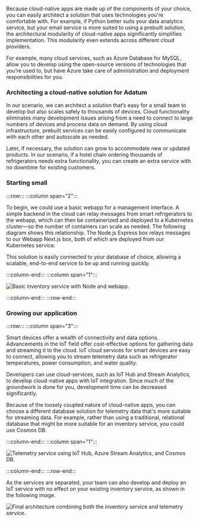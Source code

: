 Because cloud-native apps are made up of the components of your choice, you can easily architect a solution that uses technologies you're comfortable with. For example, if Python better suits your data analytics service, but your email service is more suited to using a prebuilt solution, the architectural modularity of cloud-native apps significantly simplifies implementation. This modularity even extends across different cloud providers.

For example, many cloud services, such as Azure Database for MySQL, allow you to develop using the open-source versions of technologies that you’re used to, but have Azure take care of administration and deployment responsibilities for you.

### Architecting a cloud-native solution for Adatum

In our scenario, we can architect a solution that’s easy for a small team to develop but also scales safely to thousands of devices. Cloud functionality eliminates many development issues arising from a need to connect to large numbers of devices and process data on demand. By using cloud infrastructure, prebuilt services can be easily configured to communicate with each other and autoscale as needed.

Later, if necessary, the solution can grow to accommodate new or updated products. In our scenario, if a hotel chain ordering thousands of refrigerators needs extra functionality, you can create an extra service with no downtime for existing customers.

### Starting small

:::row:::
:::column span="2":::

To begin, we could use a basic webapp for a management interface. A simple backend in the cloud can relay messages from smart refrigerators to the webapp, which can then be containerized and deployed to a Kubernetes cluster—so the number of containers can scale as needed. The following diagram shows this relationship. The Node.js Express box relays messages to our Webapp Next.js box, both of which are deployed from our Kubernetes service.

This solution is easily connected to your database of choice, allowing a scalable, end-to-end service to be up and running quickly.

:::column-end:::
:::column span="1":::

![Basic inventory service with Node and webapp.](../media/3-basic-service-1.png)

:::column-end:::
:::row-end:::

### Growing our application

:::row:::
:::column span="3":::

Smart devices offer a wealth of connectivity and data options. Advancements in the IoT field offer cost-effective options for gathering data and streaming it to the cloud. IoT cloud services for smart devices are easy to connect, allowing you to stream telemetry data such as refrigerator temperatures, power consumption, and water quality.

Developers can use cloud-services, such as IoT Hub and Stream Analytics, to develop cloud-native apps with IoT integration. Since much of the groundwork is done for you, development time can be decreased significantly.

Because of the loosely coupled nature of cloud-native apps, you can choose a different database solution for telemetry data that's more suitable for streaming data. For example, rather than using a traditional, relational database that might be more suitable for an inventory service, you could use Cosmos DB.

:::column-end:::
:::column span="1":::

![Telemetry service using IoT Hub, Azure Stream Analytics, and Cosmos DB.](../media/3-telemetry-service-1.png)

:::column-end:::
:::row-end:::

As the services are separated, your team can also develop and deploy an IoT service with no effect on your existing inventory service, as shown in the following image.

![Final architecture combining both the inventory service and telemetry service.](../media/3-final-architecture-1.png)
